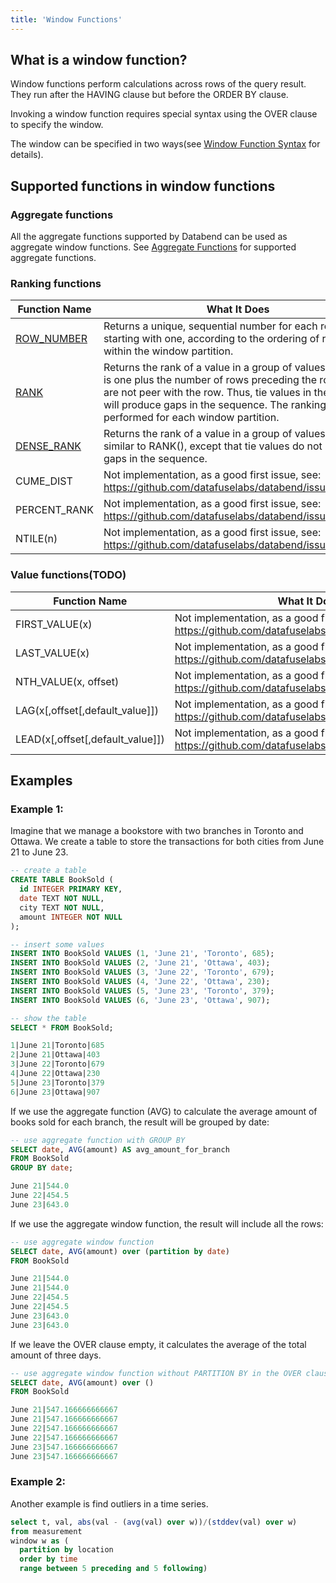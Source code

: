 ```yaml
---
title: 'Window Functions'
---
```


## What is a window function?

Window functions perform calculations across rows of the query result. They run after the HAVING clause but before the ORDER BY clause.

Invoking a window function requires special syntax using the OVER clause to specify the window.

The window can be specified in two ways(see [Window Function Syntax](window-function-syntax.md) for details).

## Supported functions in window functions

### Aggregate functions
All the aggregate functions supported by Databend can be used as aggregate window functions. See [Aggregate Functions](../10-aggregate-functions/index.md) for supported aggregate functions.


### Ranking functions

| Function Name                      | What It Does                                                                                                                                                                                                                                                        | 
|------------------------------------|---------------------------------------------------------------------------------------------------------------------------------------------------------------------------------------------------------------------------------------------------------------------|
| [ROW_NUMBER](window-row-number.md) | Returns a unique, sequential number for each row, starting with one, according to the ordering of rows within the window partition.                                                                                                                                 | 
| [RANK](window-rank.md)             | Returns the rank of a value in a group of values. The rank is one plus the number of rows preceding the row that are not peer with the row. Thus, tie values in the ordering will produce gaps in the sequence. The ranking is performed for each window partition. | 
| [DENSE_RANK](window-dense-rank.md) | Returns the rank of a value in a group of values. This is similar to RANK(), except that tie values do not produce gaps in the sequence.                                                                                                                            |
| CUME_DIST                          | Not implementation, as a good first issue, see: https://github.com/datafuselabs/databend/issues/10810                                                                                                                                                               |
| PERCENT_RANK                       | Not implementation, as a good first issue, see: https://github.com/datafuselabs/databend/issues/10810                                                                                                                                                                                                                                                               |
| NTILE(n)                           | Not implementation, as a good first issue, see: https://github.com/datafuselabs/databend/issues/10810                                                                                                                                                                                                                                                               |


### Value functions(TODO)

| Function Name                    | What It Does                                                                                                                        | 
|----------------------------------|-------------------------------------------------------------------------------------------------------------------------------------|
| FIRST_VALUE(x)                   | Not implementation, as a good first issue, see: https://github.com/datafuselabs/databend/issues/10810                               |
| LAST_VALUE(x)                    | Not implementation, as a good first issue, see: https://github.com/datafuselabs/databend/issues/10810|
| NTH_VALUE(x, offset)             | Not implementation, as a good first issue, see: https://github.com/datafuselabs/databend/issues/10810|
| LAG(x[,offset[,default_value]])  | Not implementation, as a good first issue, see: https://github.com/datafuselabs/databend/issues/10810|
| LEAD(x[,offset[,default_value]]) | Not implementation, as a good first issue, see: https://github.com/datafuselabs/databend/issues/10810|


## Examples

### Example 1:
Imagine that we manage a bookstore with two branches in Toronto and Ottawa. We create a table to store the transactions for both cities from June 21 to June 23.

```sql
-- create a table
CREATE TABLE BookSold (
  id INTEGER PRIMARY KEY,
  date TEXT NOT NULL,
  city TEXT NOT NULL,
  amount INTEGER NOT NULL
);

-- insert some values
INSERT INTO BookSold VALUES (1, 'June 21', 'Toronto', 685);
INSERT INTO BookSold VALUES (2, 'June 21', 'Ottawa', 403);
INSERT INTO BookSold VALUES (3, 'June 22', 'Toronto', 679);
INSERT INTO BookSold VALUES (4, 'June 22', 'Ottawa', 230);
INSERT INTO BookSold VALUES (5, 'June 23', 'Toronto', 379);
INSERT INTO BookSold VALUES (6, 'June 23', 'Ottawa', 907);

-- show the table
SELECT * FROM BookSold;

1|June 21|Toronto|685
2|June 21|Ottawa|403
3|June 22|Toronto|679
4|June 22|Ottawa|230
5|June 23|Toronto|379
6|June 23|Ottawa|907
```

If we use the aggregate function (AVG) to calculate the average amount of books sold for each branch, the result will be grouped by date:

```sql
-- use aggregate function with GROUP BY
SELECT date, AVG(amount) AS avg_amount_for_branch
FROM BookSold
GROUP BY date;

June 21|544.0
June 22|454.5
June 23|643.0
```

If we use the aggregate window function, the result will include all the rows:

```sql
-- use aggregate window function 
SELECT date, AVG(amount) over (partition by date) 
FROM BookSold

June 21|544.0
June 21|544.0
June 22|454.5
June 22|454.5
June 23|643.0
June 23|643.0
```
If we leave the OVER clause empty, it calculates the average of the total amount of three days.

```sql
-- use aggregate window function without PARTITION BY in the OVER clause
SELECT date, AVG(amount) over () 
FROM BookSold

June 21|547.166666666667
June 21|547.166666666667
June 22|547.166666666667
June 22|547.166666666667
June 23|547.166666666667
June 23|547.166666666667
```

### Example 2:
Another example is find outliers in a time series.
```sql
select t, val, abs(val - (avg(val) over w))/(stddev(val) over w)
from measurement
window w as (
  partition by location
  order by time
  range between 5 preceding and 5 following)
```
